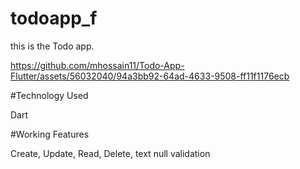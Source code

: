 # todoapp_f

this is the Todo app. 

https://github.com/mhossain11/Todo-App-Flutter/assets/56032040/94a3bb92-64ad-4633-9508-ff11f1176ecb

#Technology Used

Dart


#Working Features

Create, Update, Read, Delete, text null validation
